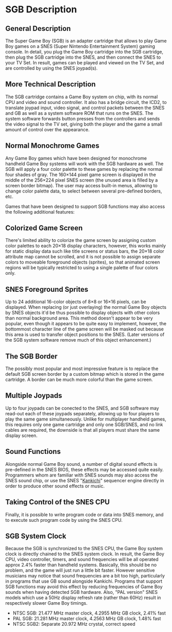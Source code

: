 # SGB Description

## General Description

The Super Game Boy (SGB) is an adapter cartridge that allows
to play Game Boy games on a SNES (Super Nintendo Entertainment System)
gaming console. In detail, you plug the Game Boy cartridge into the SGB
cartridge, then plug the SGB cartridge into the SNES, and then connect
the SNES to your TV Set. In result, games can be played and viewed on
the TV Set, and are controlled by using the SNES joypad(s).

## More Technical Description

The SGB cartridge contains a Game Boy system on chip, with its normal
CPU and video and sound controller. It also has a bridge circuit, the ICD2, to
translate joypad input, video signal, and control packets between the
SNES and GB as well as a system software ROM that runs on the SNES.
The system software forwards button presses from the controllers and
sends the video signal to the TV set, giving both the player and the
game a small amount of control over the appearance.

## Normal Monochrome Games

Any Game Boy games which have been designed for monochrome handheld
Game Boy systems will work with the SGB hardware as well. The SGB will
apply a four color palette to these games by replacing the normal four
shades of gray. The 160×144 pixel game screen is displayed in the middle of
the 256×224 pixel SNES screen (the unused area is filled by a screen
border bitmap). The user may access built-in menus, allowing to change
color palette data, to select between several pre-defined borders, etc.

Games that have been designed to support SGB functions may also access
the following additional features:

## Colorized Game Screen

There's limited ability to colorize the game screen by assigning custom
color palettes to each 20×18 display characters, however, this works
mainly for static display data such like title screens or status bars,
the 20×18 color attribute map cannot be scrolled, and it is not possible
to assign separate colors to moveable foreground objects (sprites), so that
animated screen regions will be typically restricted to using a single
palette of four colors only.

## SNES Foreground Sprites

Up to 24 additional 16-color objects of 8×8 or 16×16 pixels, can
be displayed. When replacing (or just overlaying) the normal Game Boy
objects by SNES objects it'd be thus possible to display objects with other
colors than normal background area. This method doesn't appear to be
very popular, even though it appears to be quite easy to implement,
however, the bottommost character line of the game screen will be masked
out because this area is used to transfer object positions to the SNES.
(Later versions of the SGB system software remove much of this object enhancement.)

## The SGB Border

The possibly most popular and most impressive feature is to replace the
default SGB screen border by a custom bitmap which is stored in the game
cartridge.  A border can be much more colorful than the game screen.

## Multiple Joypads

Up to four joypads can be conected to the SNES, and SGB software may
read-out each of these joypads separately, allowing up to four players
to play the same game simultaneously. Unlike for multiplayer handheld
games, this requires only one game cartridge and only one SGB/SNES, and
no link cables are required, the downside is that all players must share
the same display screen.

## Sound Functions

Alongside normal Game Boy sound, a number of digital sound effects is
pre-defined in the SNES BIOS, these effects may be accessed quite
easily. Programmers whom are familiar with SNES sounds may also access
the SNES sound chip, or use the SNES "[Kankichi]" sequencer engine
directly in order to produce other sound effects or music.

[Kankichi]: https://sneslab.net/wiki/N-SPC_Engine

## Taking Control of the SNES CPU

Finally, it is possible to write program code or data into SNES memory,
and to execute such program code by using the SNES CPU.

## SGB System Clock

Because the SGB is synchronized to the SNES CPU, the Game Boy system
clock is directly chained to the SNES system clock. In result, the
Game Boy CPU, video controller, timers, and sound frequencies will be all
operated approx 2.4% faster than handheld systems. Basically, this
should be no problem, and the game will just run a little bit faster.
However sensitive musicians may notice that sound frequencies are a bit
too high, particularly in programs that use GB sound alongside Kankichi.
Programs that support SGB functions may avoid this effect by
reducing frequencies of Game Boy sounds when having detected SGB
hardware. Also, "PAL version" SNES models which use a
50Hz display refresh rate (rather than 60Hz) result in
respectively slower Game Boy timings.

- NTSC SGB: 21.477 MHz master clock, 4.2955 MHz GB clock, 2.41% fast
- PAL SGB: 21.281 MHz master clock, 4.2563 MHz GB clock, 1.48% fast
- NTSC SGB2: Separate 20.972 MHz crystal, correct speed
